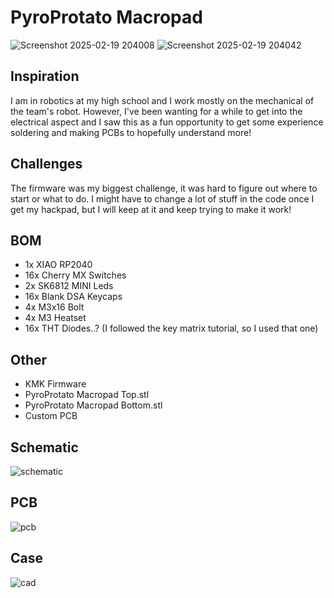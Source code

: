 # PyroProtato Macropad
![Screenshot 2025-02-19 204008](https://github.com/user-attachments/assets/e05c0a2d-d82e-47ab-90de-3d67e0152c93)
![Screenshot 2025-02-19 204042](https://github.com/user-attachments/assets/7c1d804d-011d-4d41-ab95-b974feb574d2)

## Inspiration
I am in robotics at my high school and I work mostly on the mechanical of the team's robot. However, I've been wanting for a while to get into the electrical aspect and I saw this as a fun opportunity to get some experience soldering and making PCBs to hopefully understand more!

## Challenges
The firmware was my biggest challenge, it was hard to figure out where to start or what to do. I might have to change a lot of stuff in the code once I get my hackpad, but I will keep at it and keep trying to make it work!

## BOM
 - 1x XIAO RP2040
 - 16x Cherry MX Switches
 - 2x SK6812 MINI Leds
 - 16x Blank DSA Keycaps
 - 4x M3x16 Bolt
 - 4x M3 Heatset
 - 16x THT Diodes..? (I followed the key matrix tutorial, so I used that one)

## Other
 - KMK Firmware
 - PyroProtato Macropad Top.stl
 - PyroProtato Macropad Bottom.stl
 - Custom PCB

## Schematic
![schematic](https://github.com/user-attachments/assets/0d374f77-1217-4337-aa21-c4f15a2e2000)

## PCB
![pcb](https://github.com/user-attachments/assets/100a4a16-a348-44c5-b388-be668339840e)

## Case
![cad](https://github.com/user-attachments/assets/35b27b04-344b-4a22-821a-f19fc7d0c576)
